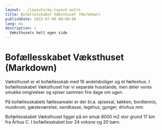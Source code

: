 ```yaml
---
layout: ../layouts/my-layout.astro
title: Bofællesskabet Væksthuset (Markdown)
publishDate: 2022-07-09 00:00:00
lang: da
description: |
  Væksthusets helt egen side
---
```


# Bo&shy;fæl&shy;les&shy;ska&shy;bet Vækst&shy;hus&shy;et (Markdown)

Væksthuset er et bofællesskab med 16 andelsboliger og et fælleshus. I bofællesskabet Væksthuset har vi separate husstande, men deler vores smukke omgivelser og spiser sammen fire dage om ugen.

På bofællesskabets fællesarealer er der bl.a. spisesal, køkken, bordtennis, musikrum, gæsteværelse, sandkasse, legehus, gynger, drivhus mm.

Bofællesskabet Væksthuset ligger på en smuk 8000 m2 stor grund 17 km fra Århus C. I bofællesskabet bor 24 voksne og 20 børn.
